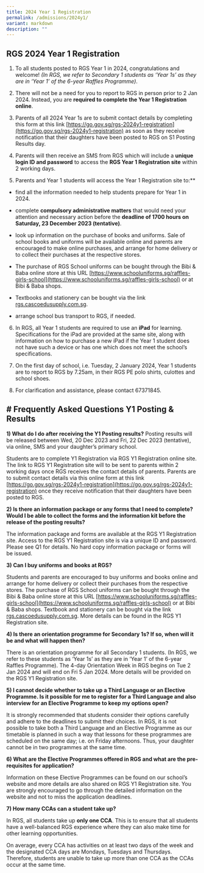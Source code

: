 ```yaml
---
title: 2024 Year 1 Registration
permalink: /admissions/2024y1/
variant: markdown
description: ""
---
```

## **RGS 2024 Year 1 Registration**

1. To all students posted to RGS Year 1 in 2024, congratulations and welcome! *(In RGS, we refer to Secondary 1 students as ‘Year 1s’ as they are in ‘Year 1’ of the 6-year Raffles Programme)*.

2. There will not be a need for you to report to RGS in person prior to 2 Jan 2024. Instead, you are **required to** **complete the Year 1 Registration online**.

3. Parents of all 2024 Year 1s are to submit contact details by completing this form at this link [https://go.gov.sg/rgs-2024y1-registration](https://go.gov.sg/rgs-2024y1-registration) as soon as they receive notification that their daughters have been posted to RGS on S1 Posting Results day.

4. Parents will then receive an SMS from RGS which will include a **unique login ID and password** to access the **RGS Year 1 Registration site** within 2 working days.

5. Parents and Year 1 students will access the Year 1 Registration site to:**

* find all the information needed to help students prepare for Year 1 in 2024.

* complete **compulsory administrative matters** that would need your attention and necessary action before the **deadline of 1700 hours on Saturday, 23 December 2023 (tentative)**.

* look up information on the purchase of books and uniforms. Sale of school books and uniforms will be available online and parents are encouraged to make online purchases, and arrange for home delivery or to collect their purchases at the respective stores. 

* The purchase of RGS School uniforms can be bought through the Bibi & Baba online store at this URL [https://www.schooluniforms.sg/raffles-girls-school](https://www.schooluniforms.sg/raffles-girls-school) or at Bibi & Baba shops. 

* Textbooks and stationery can be bought via the link [rgs.cascoedusupply.com.sg](https://cascoedusupply.com.sg/?schoolid=105).

* arrange school bus transport to RGS, if needed.


6. In RGS, all Year 1 students are required to use an **iPad** for learning. Specifications for the iPad are provided at the same site, along with information on how to purchase a new iPad if the Year 1 student does not have such a device or has one which does not meet the school’s specifications.


7. On the first day of school, i.e. Tuesday, 2 January 2024, Year 1 students are to report to RGS by 7.25am, in their RGS PE polo shirts, culottes and school shoes.


8. For clarification and assistance, please contact 67371845.


## **# Frequently Asked Questions Y1 Posting & Results**

**1) What do I do after receiving the Y1 Posting results?**
Posting results will be released between Wed, 20 Dec 2023 and Fri, 22 Dec 2023 (tentative), via online, SMS and your daughter’s primary school.

Students are to complete Y1 Registration via RGS Y1 Registration online site. The link to RGS Y1 Registration site will to be sent to parents within 2 working days once RGS receives the contact details of parents. Parents are to submit contact details via this online form at this link [https://go.gov.sg/rgs-2024y1-registration](https://go.gov.sg/rgs-2024y1-registration) once they receive notification that their daughters have been posted to RGS.

**2) Is there an information package or any forms that I need to complete? Would I be able to collect the forms and the information kit before the release of the posting results?**

The information package and forms are available at the RGS Y1 Registration site. Access to the RGS Y1 Registration site is via a unique ID and password. Please see Q1 for details. No hard copy information package or forms will be issued.

**3) Can I buy uniforms and books at RGS?**

Students and parents are encouraged to buy uniforms and books online and arrange for home delivery or collect their purchases from the respective stores. The purchase of RGS School uniforms can be bought through the Bibi & Baba online store at this URL [https://www.schooluniforms.sg/raffles-girls-school](https://www.schooluniforms.sg/raffles-girls-school) or at Bibi & Baba shops. Textbook and stationery can be bought via the link [rgs.cascoedusupply.com.sg](https://cascoedusupply.com.sg/?schoolid=105). More details can be found in the RGS Y1 Registration site.

**4) Is there an orientation programme for Secondary 1s? If so, when will it be and what will happen then?**

There is an orientation programme for all Secondary 1 students. (In RGS, we refer to these students as ‘Year 1s’ as they are in ‘Year 1’ of the 6-year Raffles Programme). The 4-day Orientation Week in RGS begins on Tue 2 Jan 2024 and will end on Fri 5 Jan 2024. More details will be provided on the RGS Y1 Registration site.

**5) I cannot decide whether to take up a Third Language or an Elective Programme. Is it possible for me to register for a Third Language and also interview for an Elective Programme to keep my options open?**

It is strongly recommended that students consider their options carefully and adhere to the deadlines to submit their choices. In RGS, it is not possible to take both a Third Language and an Elective Programme as our timetable is planned in such a way that lessons for these programmes are scheduled on the same day; i.e. on Friday afternoons. Thus, your daughter cannot be in two programmes at the same time.

**6) What are the Elective Programmes offered in RGS and what are the pre-requisites for application?**

Information on these Elective Programmes can be found on our school’s website and more details are also shared on RGS Y1 Registration site. You are strongly encouraged to go through the detailed information on the website and not to miss the application deadlines.

**7) How many CCAs can a student take up?**

In RGS, all students take up **only one CCA**. This is to ensure that all students have a well-balanced RGS experience where they can also make time for other learning opportunities.

On average, every CCA has activities on at least two days of the week and the designated CCA days are Mondays, Tuesdays and Thursdays. Therefore, students are unable to take up more than one CCA as the CCAs occur at the same time.